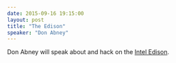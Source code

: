```yaml
---
date: 2015-09-16 19:15:00
layout: post
title: "The Edison"
speaker: "Don Abney"
---
```


Don Abney will speak about and hack on the [Intel Edison](http://www.intel.com/content/www/us/en/do-it-yourself/edison.html).

